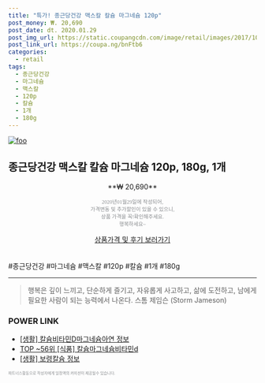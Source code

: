 ```yaml
--- 
title: "특가! 종근당건강 맥스칼 칼슘 마그네슘 120p" 
post_money: ₩. 20,690 
post_date: dt. 2020.01.29 
post_img_url: https://static.coupangcdn.com/image/retail/images/2017/10/19/11/6/4984fb98-0879-42d7-9560-4815fe16da81.jpg 
post_link_url: https://coupa.ng/bnFtb6 
categories: 
  - retail 
tags: 
  - 종근당건강 
  - 마그네슘 
  - 맥스칼 
  - 120p 
  - 칼슘 
  - 1개 
  - 180g 
--- 
```

[![foo](https://static.coupangcdn.com/image/retail/images/2017/10/19/11/6/4984fb98-0879-42d7-9560-4815fe16da81.jpg)](https://coupa.ng/bnFtb6) 

## 종근당건강 맥스칼 칼슘 마그네슘 120p, 180g, 1개 
<p style="text-align: center;">**₩ 20,690**</p> 
<p style="text-align: center;"><span style="color: #898c8f; font-family: Georgia,Times,serif; font-size: 0.75em;">2020년01월29일에 작성되어, <br>가격변동 및 추가할인이 있을 수 있으니,<br> 상품 가격을 꼭!확인해주세요.<br>행복하세요~</span> 
</p>	 
<div markdown="0" style="text-align: center;"><a href="https://coupa.ng/bnFtb6" class="btn btn--success">상품가격 및 후기 보러가기</a></div> 
<br><br> 
  #종근당건강 #마그네슘 #맥스칼 #120p #칼슘 #1개 #180g 
<hr> 

> 행복은 깊이 느끼고, 단순하게 즐기고, 자유롭게 사고하고, 삶에 도전하고, 남에게 필요한 사람이 되는 능력에서 나온다. 스톰 제임슨 (Storm Jameson) 


### POWER LINK

* <a href="https://blog.naver.com/sakai111/221760273889" target="_blank"> [생활] 칼슘비타민D마그네슘아연 정보 </a>
* <a href="https://blog.naver.com/fasyy4321/221781725740" target="_blank"> TOP ~56위 [식품] 칼슘마그네슘비타민d</a>
* <a href="https://blog.naver.com/santokki14/221768749730" target="_blank"> [생활] 보령칼슘 정보 </a>

<span style="color: #898c8f; font-family: Georgia,Times,serif; font-size: 0.55em;">파트너스활동으로 작성자에게 일정액의 커미션이 제공될수 있습니다.</span> 

